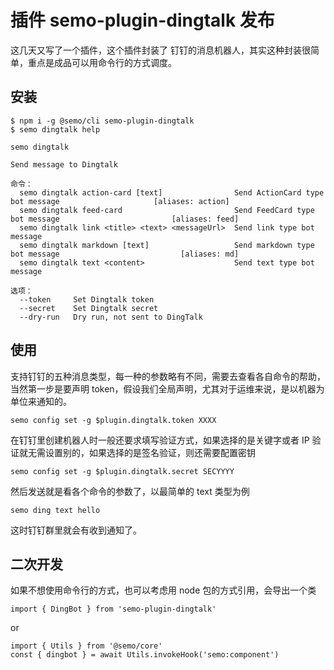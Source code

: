# 插件 semo-plugin-dingtalk 发布

这几天又写了一个插件，这个插件封装了 钉钉的消息机器人，其实这种封装很简单，重点是成品可以用命令行的方式调度。

## 安装

```
$ npm i -g @semo/cli semo-plugin-dingtalk
$ semo dingtalk help

semo dingtalk

Send message to Dingtalk

命令：
  semo dingtalk action-card [text]                Send ActionCard type bot message                     [aliases: action]
  semo dingtalk feed-card                         Send FeedCard type bot message                         [aliases: feed]
  semo dingtalk link <title> <text> <messageUrl>  Send link type bot message
  semo dingtalk markdown [text]                   Send markdown type bot message                           [aliases: md]
  semo dingtalk text <content>                    Send text type bot message

选项：
  --token     Set Dingtalk token
  --secret    Set Dingtalk secret
  --dry-run   Dry run, not sent to DingTalk
```

## 使用

支持钉钉的五种消息类型，每一种的参数略有不同，需要去查看各自命令的帮助，当然第一步是要声明 token，假设我们全局声明，尤其对于运维来说，是以机器为单位来通知的。

```
semo config set -g $plugin.dingtalk.token XXXX
```

在钉钉里创建机器人时一般还要求填写验证方式，如果选择的是关键字或者 IP 验证就无需设置别的，如果选择的是签名验证，则还需要配置密钥

```
semo config set -g $plugin.dingtalk.secret SECYYYY
```

然后发送就是看各个命令的参数了，以最简单的 text 类型为例

```
semo ding text hello
```

这时钉钉群里就会有收到通知了。

## 二次开发

如果不想使用命令行的方式，也可以考虑用 node 包的方式引用，会导出一个类

```
import { DingBot } from 'semo-plugin-dingtalk'
```

or

```
import { Utils } from '@semo/core'
const { dingbot } = await Utils.invokeHook('semo:component')
```